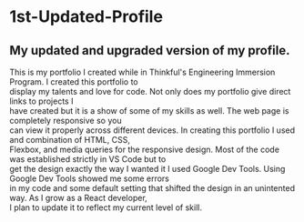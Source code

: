 # 1st-Updated-Profile
## My updated and upgraded version of my profile.

This is my portfolio I created while in Thinkful's Engineering Immersion Program. I created this portfolio to  
display my talents and love for code. Not only does my portfolio give direct links to projects I  
have created but it is a show of some of my skills as well. The web page is completely responsive so you  
can view it properly across different devices. In creating this portfolio I used and combination of HTML, CSS,  
Flexbox, and media queries for the responsive design. Most of the code was established strictly in VS Code but to  
get the design exactly the way I wanted it I used Google Dev Tools. Using Google Dev Tools showed me some errors  
in my code and some default setting that shifted the design in an unintented way. As I grow as a React developer,  
I plan to update it to reflect my current level of skill.
